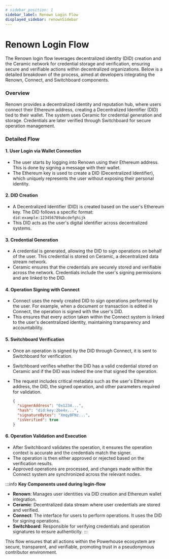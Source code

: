 ```yaml
---
# sidebar_position: 1
sidebar_label: Renown Login Flow
displayed_sidebar: renownSidebar
---
```


# Renown Login Flow

The Renown login flow leverages decentralized identity (DID) creation and the Ceramic network for credential storage and verification, ensuring secure and verifiable actions within decentralized organizations. Below is a detailed breakdown of the process, aimed at developers integrating the Renown, Connect, and Switchboard components.

### Overview
Renown provides a decentralized identity and reputation hub, where users connect their Ethereum address, creating a Decentralized Identifier (DID) tied to their wallet. The system uses Ceramic for credential generation and storage. Credentials are later verified through Switchboard for secure operation management.

### Detailed Flow

#### 1. User Login via Wallet Connection
- The user starts by logging into Renown using their Ethereum address. This is done by signing a message with their wallet.
- The Ethereum key is used to create a DID (Decentralized Identifier), which uniquely represents the user without exposing their personal identity.

#### 2. DID Creation
- A Decentralized Identifier (DID) is created based on the user's Ethereum key. The DID follows a specific format:  
  `did:example:123456789abcdefghijk`
- This DID acts as the user's digital identifier across decentralized systems.

#### 3. Credential Generation
- A credential is generated, allowing the DID to sign operations on behalf of the user. This credential is stored on Ceramic, a decentralized data stream network.
- Ceramic ensures that the credentials are securely stored and verifiable across the network. Credentials include the user's signing permissions and are linked to the DID.

#### 4. Operation Signing with Connect
- Connect uses the newly created DID to sign operations performed by the user. For example, when a document or transaction is edited in Connect, the operation is signed with the user's DID.
- This ensures that every action taken within the Connect system is linked to the user's decentralized identity, maintaining transparency and accountability.

#### 5. Switchboard Verification
- Once an operation is signed by the DID through Connect, it is sent to Switchboard for verification.
- Switchboard verifies whether the DID has a valid credential stored on Ceramic and if the DID was indeed the one that signed the operation.
- The request includes critical metadata such as the user's Ethereum address, the DID, the signed operation, and other parameters required for validation.

  ```json
  {
    "signerAddress": "0x1234...",
    "hash": "did:key:2be4x...",
    "signatureBytes": "Xmqy8FNz...",
    "isVerified": true
  } 
  ```

#### 6. Operation Validation and Execution
- After Switchboard validates the operation, it ensures the operation context is accurate and the credentials match the signer. 
- The operation is then either approved or rejected based on the verification results.
- Approved operations are processed, and changes made within the Connect system are synchronized across the relevant nodes.

:::info
**Key Components used during login-flow**
- **Renown**: Manages user identities via DID creation and Ethereum wallet integration.
- **Ceramic**: Decentralized data stream where user credentials are stored and verified. 
- **Connect**: The interface for users to perform operations. It uses the DID for signing operations.
- **Switchboard**: Responsible for verifying credentials and operation signatures to ensure authenticity.
:::

This flow ensures that all actions within the Powerhouse ecosystem are secure, transparent, and verifiable, promoting trust in a pseudonymous contributor environment.